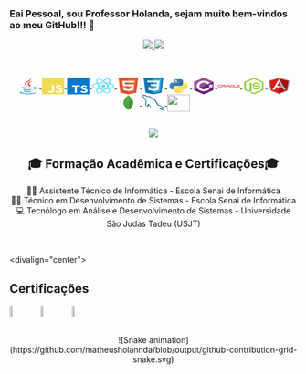 ### Eai Pessoal, sou Professor Holanda, sejam muito bem-vindos ao meu GitHub!!! 👋

<!--
**matheusholannda/matheusholannda** is a ✨ _special_ ✨ repository because its `README.md` (this file) appears on your GitHub profile.

Here are some ideas to get you started:

- 🔭 I’m currently working on ...
- 🌱 I’m currently learning ...
- 👯 I’m looking to collaborate on ...
- 🤔 I’m looking for help with ...
- 💬 Ask me about ...
- 📫 How to reach me: ...
- 😄 Pronouns: ...
- ⚡ Fun fact: ...
-->
<div align="center">
  <a href="https://github.com/matheusholannda">
  <img height="180em" src="https://github-readme-stats.vercel.app/api?username=matheusholannda&show_icons=true&theme=radical"/>
  <img height="180em" src="https://github-readme-stats.vercel.app/api/top-langs/?username=matheusholannda&layout=compact&theme=radical"/>
</div>
  
##
<div align="center" style="display: inline_block"><br>
  <img align="center" alt="" height="30" width="40" src="https://raw.githubusercontent.com/devicons/devicon/master/icons/java/java-original.svg">
  <img align="center" alt="" height="30" width="40" src="https://raw.githubusercontent.com/devicons/devicon/master/icons/javascript/javascript-plain.svg">
  <img align="center" alt="" height="30" width="40" src="https://raw.githubusercontent.com/devicons/devicon/master/icons/typescript/typescript-plain.svg">
  <img align="center" alt="" height="30" width="40" src="https://raw.githubusercontent.com/devicons/devicon/master/icons/react/react-original.svg">
  <img align="center" alt="" height="30" width="40" src="https://raw.githubusercontent.com/devicons/devicon/master/icons/html5/html5-original.svg">
  <img align="center" alt="" height="30" width="40" src="https://raw.githubusercontent.com/devicons/devicon/master/icons/css3/css3-original.svg">
  <img align="center" alt="" height="30" width="40" src="https://raw.githubusercontent.com/devicons/devicon/master/icons/python/python-original.svg">
  <img align="center" alt="" height="30" width="40" src="https://raw.githubusercontent.com/devicons/devicon/master/icons/csharp/csharp-original.svg">
  <img align="center" alt="" height="30" width="40" src="https://raw.githubusercontent.com/devicons/devicon/master/icons/oracle/oracle-original.svg">
  <img align="center" alt="" height="30" width="40" src="https://raw.githubusercontent.com/devicons/devicon/master/icons/nodejs/nodejs-original.svg">
  <img align="center" alt="" height="30" width="40" src="https://raw.githubusercontent.com/devicons/devicon/master/icons/angularjs/angularjs-original.svg">
  <img align="center" alt="" height="30" width="40" src="https://raw.githubusercontent.com/devicons/devicon/master/icons/mongodb/mongodb-original.svg">
  <img align="center" alt="" height="30" width="40" src="https://raw.githubusercontent.com/devicons/devicon/master/icons/mysql/mysql-original.svg">
  <img align="center" alt="" height="30" width="40" src="https://cdn.jsdelivr.net/gh/devicons/devicon/icons/bootstrap/bootstrap-original.svg">
</div>

##
<div align="center">
  <a href="https://www.linkedin.com/in/matheusholannda/" target="_blank"><img src="https://img.shields.io/badge/-LinkedIn-%230077B5?style=for-the-badge&logo=linkedin&logoColor=white" target="_blank"></a> 
</div>
  
##
<div align="center">
  <h2>🎓 Formação Acadêmica e Certificações🎓</h2>
 👨‍💻  Assistente Técnico de Informática - Escola Senai de Informática <br>
 👨‍💻  Técnico em Desenvolvimento de Sistemas - Escola Senai de Informática <br>
 💻  Tecnólogo em Análise e Desenvolvimento de Sistemas - Universidade São Judas Tadeu (USJT) <br><br>
</div>
  
##
<divalign="center">
  <h2>Certificações</h2>
  <img width="10%" height="10%"  src="https://user-images.githubusercontent.com/11337507/156904626-3f9891b6-e8ec-4288-b06f-622ff0f52d14.png"/>
  <img width="10%" height="10%"  src="https://images.credly.com/size/340x340/images/3be57d7c-55de-4119-9ca9-738e20c0fae0/Scrum-Foundation-Professional-Certificate-SFPC-2021_.png"/>
  <img width="10%" height="10%"  src="https://mlohrktvfr9b.i.optimole.com/cb:tVDx~16b5e/w:702/h:702/q:mauto/https://www.nerdstickers.com.br/wp-content/uploads/2020/12/adesivo-extreme-go-horse-ns.png"/>
</div>
 
##
<div align="center">
  ![Snake animation](https://github.com/matheusholannda/blob/output/github-contribution-grid-snake.svg)
 </div>
 
